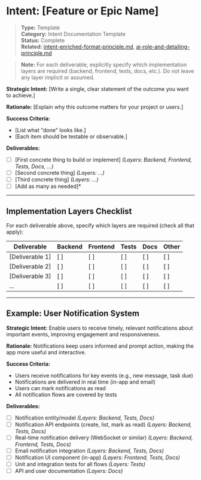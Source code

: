 # Intent: [Feature or Epic Name]

> **Type:** Template  
> **Category:** Intent Documentation Template  
> **Status:** Complete  
> **Related:** [intent-enriched-format-principle.md](../principles/intent-enriched-format-principle.md), [ai-role-and-detailing-principle.md](../principles/ai-role-and-detailing-principle.md)

> **Note:** For each deliverable, explicitly specify which implementation layers are required (backend, frontend, tests, docs, etc.). Do not leave any layer implicit or assumed.

**Strategic Intent:**
[Write a single, clear statement of the outcome you want to achieve.]

**Rationale:**
[Explain why this outcome matters for your project or users.]

**Success Criteria:**
- [List what "done" looks like.]
- [Each item should be testable or observable.]

**Deliverables:**
- [ ] [First concrete thing to build or implement] *(Layers: Backend, Frontend, Tests, Docs, ...)*
- [ ] [Second concrete thing] *(Layers: ...)*
- [ ] [Third concrete thing] *(Layers: ...)*
- [ ] [Add as many as needed]*

---

## Implementation Layers Checklist
For each deliverable above, specify which layers are required (check all that apply):

| Deliverable                | Backend | Frontend | Tests | Docs | Other |
|----------------------------|---------|----------|-------|------|-------|
| [Deliverable 1]            | [ ]     | [ ]      | [ ]   | [ ]  | [ ]   |
| [Deliverable 2]            | [ ]     | [ ]      | [ ]   | [ ]  | [ ]   |
| [Deliverable 3]            | [ ]     | [ ]      | [ ]   | [ ]  | [ ]   |
| ...                        | [ ]     | [ ]      | [ ]   | [ ]  | [ ]   |

---

## Example: User Notification System

**Strategic Intent:**
Enable users to receive timely, relevant notifications about important events, improving engagement and responsiveness.

**Rationale:**
Notifications keep users informed and prompt action, making the app more useful and interactive.

**Success Criteria:**
- Users receive notifications for key events (e.g., new message, task due)
- Notifications are delivered in real time (in-app and email)
- Users can mark notifications as read
- All notification flows are covered by tests

**Deliverables:**
- [ ] Notification entity/model *(Layers: Backend, Tests, Docs)*
- [ ] Notification API endpoints (create, list, mark as read) *(Layers: Backend, Tests, Docs)*
- [ ] Real-time notification delivery (WebSocket or similar) *(Layers: Backend, Frontend, Tests, Docs)*
- [ ] Email notification integration *(Layers: Backend, Tests, Docs)*
- [ ] Notification UI component (in-app) *(Layers: Frontend, Tests, Docs)*
- [ ] Unit and integration tests for all flows *(Layers: Tests)*
- [ ] API and user documentation *(Layers: Docs)* 